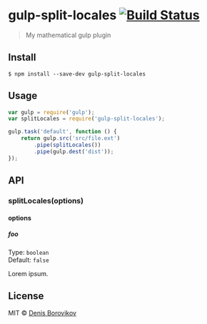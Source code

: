 # gulp-split-locales [![Build Status](https://travis-ci.org/denisborovikov/gulp-split-locales.svg?branch=master)](https://travis-ci.org/denisborovikov/gulp-split-locales)

> My mathematical gulp plugin


## Install

```
$ npm install --save-dev gulp-split-locales
```


## Usage

```js
var gulp = require('gulp');
var splitLocales = require('gulp-split-locales');

gulp.task('default', function () {
	return gulp.src('src/file.ext')
		.pipe(splitLocales())
		.pipe(gulp.dest('dist'));
});
```


## API

### splitLocales(options)

#### options

##### foo

Type: `boolean`  
Default: `false`

Lorem ipsum.


## License

MIT © [Denis Borovikov](https://github.com/denisborovikov)
